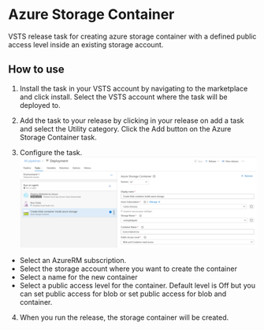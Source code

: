 # Azure Storage Container
VSTS release task for creating azure storage container with a defined public access level inside an existing storage account.

## How to use

1. Install the task in your VSTS account by navigating to the marketplace and click install. Select the VSTS account where the task will be deployed to.
 
2. Add the task to your release by clicking in your release on add a task and select the Utility category. Click the Add button on the Azure Storage Container task.
 
3. Configure the task. 
 ![alt tag](https://github.com/carlosjdelgado/AzureStorageContainer/blob/master/Screenshots/readme-image.png)
- Select an AzureRM subscription.
- Select the storage account where you want to create the container
- Select a name for the new container
- Select a public access level for the container. Default level is Off but you can set public access for blob or set public access for blob and container.

4. When you run the release, the storage container will be created.
